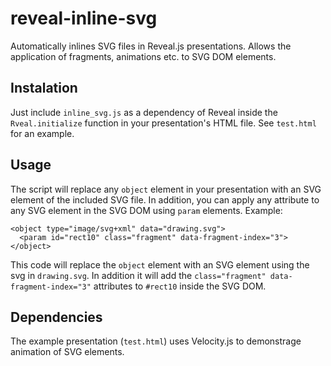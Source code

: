 # reveal-inline-svg
Automatically inlines SVG files in Reveal.js presentations. 
Allows the application of fragments, animations etc. to SVG DOM elements.

## Instalation
Just include `inline_svg.js` as a dependency of Reveal inside the `Rveal.initialize` function in your presentation's HTML file.
See `test.html` for an example.

## Usage
The script will replace any `object` element in your presentation with an SVG element of the included SVG file. In addition, you can apply any attribute to any SVG element in the SVG DOM using `param` elements.
Example:
```
<object type="image/svg+xml" data="drawing.svg">
  <param id="rect10" class="fragment" data-fragment-index="3">
</object>
```
This code will replace the `object` element with an SVG element using the svg in `drawing.svg`. In addition it will add the `class="fragment" data-fragment-index="3"` attributes to `#rect10` inside the SVG DOM.

## Dependencies
The example presentation (`test.html`) uses Velocity.js to demonstrage animation of SVG elements.

